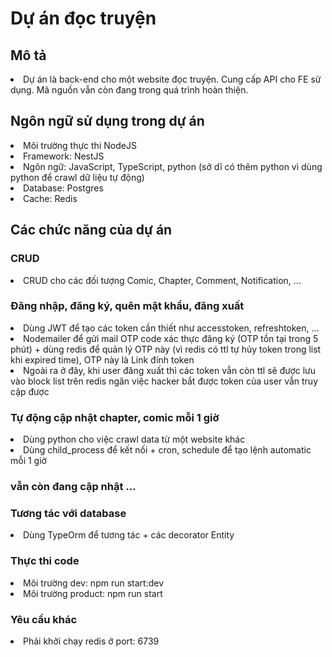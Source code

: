 <h1> Dự án đọc truyện </h1>
<h2> Mô tả </h2>
<li> Dự án là back-end cho một website đọc truyện. Cung cấp API cho FE sử dụng. Mã nguồn vẫn còn đang trong quá trình hoàn thiện.</li>
<h2> Ngôn ngữ sử dụng trong dự án </h2>
<li> Môi trường thực thi NodeJS </li>
<li> Framework: NestJS </li>
<li> Ngôn ngữ: JavaScript, TypeScript, python (sở dĩ có thêm python vì dùng python để crawl dữ liệu tự động)</li>
<li> Database: Postgres </li>
<li> Cache: Redis </li>
<h2> Các chức năng của dự án </h2>
<h3> CRUD </h3>
<li> CRUD cho các đối tượng Comic, Chapter, Comment, Notification, ... </li>
<h3> Đăng nhập, đăng ký, quên mật khẩu, đăng xuất </h3>
<li> Dùng JWT để tạo các token cần thiết như accesstoken, refreshtoken, ... </li>
<li> Nodemailer để gửi mail OTP code xác thực đăng ký (OTP tồn tại trong 5 phút) + dùng redis để quản lý OTP này (vì redis có ttl tự hủy token trong list khi expired time), OTP này là Link đính token</li>
<li> Ngoài ra ở đây, khi user đăng xuất thì các token vẫn còn ttl sẽ được lưu vào block list trên redis ngăn việc hacker bắt được token của user vẫn truy cập được </li>
<h3> Tự động cập nhật chapter, comic mỗi 1 giờ </h3> 
<li> Dùng python cho việc crawl data từ một website khác </li>
<li> Dùng child_process để kết nối + cron, schedule để tạo lệnh automatic mỗi 1 giờ </li>
<h3> vẫn còn đang cập nhật ... </h3>
<h3> Tương tác với database </h3>
<li> Dùng TypeOrm để tương tác + các decorator Entity </li>

<h3> Thực thi code </h3>
<li>Môi trường dev: npm run start:dev </li>
<li>Môi trường product: npm run start </li>

<h3> Yêu cầu khác </h3>
<li> Phải khởi chạy redis ở port: 6739 </li>
